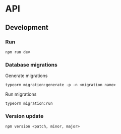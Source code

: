 # API
## Development
### Run
```shell
npm run dev
```
### Database migrations
Generate migrations
```shell
typeorm migration:generate -p -n <migration name>
```
Run migrations
```shell
typeorm migration:run
```

### Version update
```shell
npm version <patch, minor, major>
```